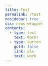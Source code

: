 ```yaml
---
title: Test
permalink: /test
nosidebar: true
css: news-wrapper
contents:
  - type: text
    text: Work!
  - type: button
    gold: false
    link: pls
    text: work
---
```

